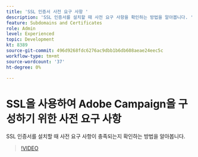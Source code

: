 ```yaml
---
title: 'SSL 인증서 사전 요구 사항 '
description: 'SSL 인증서를 설치할 때 사전 요구 사항을 확인하는 방법을 알아봅니다. '
feature: Subdomains and Certificates
role: Admin
level: Experienced
topic: Development
kt: 8389
source-git-commit: 496d9268fdc6276ac9dbb1b6db608aeae24eec5c
workflow-type: tm+mt
source-wordcount: '37'
ht-degree: 0%

---
```



# SSL을 사용하여 Adobe Campaign을 구성하기 위한 사전 요구 사항

SSL 인증서를 설치할 때 사전 요구 사항이 충족되는지 확인하는 방법을 알아봅니다.

>[!VIDEO](https://video.tv.adobe.com/v/335894?quality=12)
